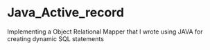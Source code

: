 # Java_Active_record
Implementing a Object Relational Mapper that I wrote using JAVA for creating dynamic SQL statements

